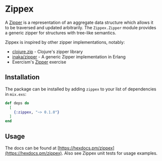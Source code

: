 # Zippex

A [Zipper](https://en.wikipedia.org/wiki/Zipper_%28data_structure%29) is a
representation of an aggregate data structure which allows it to be
traversed and updated arbitrarily. The `Zippex.Zipper` module provides
a generic zipper for structures with tree-like semantics.

Zippex is inspired by other zipper implementations, notably:

 * [clojure.zip](https://clojuredocs.org/clojure.zip/zipper) - Clojure's zipper library
 * [inaka/zipper](https://github.com/inaka/zipper) - A generic Zipper implementation in Erlang
 * Exercism's [Zipper](https://exercism.io/tracks/elixir/exercises/zipper) exercise

## Installation

The package can be installed by adding `zippex` to your list of dependencies
in `mix.exs`:

```elixir
def deps do
  [
    {:zippex, "~> 0.1.0"}
  ]
end
```

## Usage

The docs can be found at [https://hexdocs.pm/zippex](https://hexdocs.pm/zippex).
Also see Zippex unit tests for usage examples.
